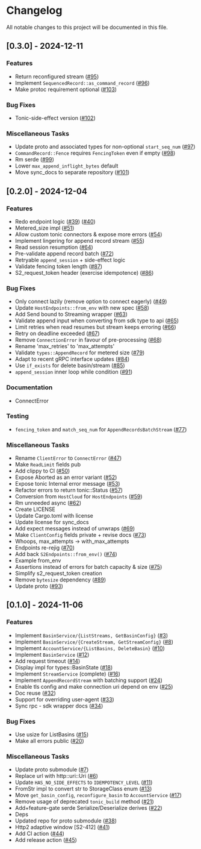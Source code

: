 # Changelog

All notable changes to this project will be documented in this file.

## [0.3.0] - 2024-12-11

### Features

- Return reconfigured stream ([#95](https://github.com/s2-streamstore/s2-cli/issues/95))
- Implement `SequencedRecord::as_command_record` ([#96](https://github.com/s2-streamstore/s2-cli/issues/96))
- Make protoc requirement optional ([#103](https://github.com/s2-streamstore/s2-cli/issues/103))

### Bug Fixes

- Tonic-side-effect version ([#102](https://github.com/s2-streamstore/s2-cli/issues/102))

### Miscellaneous Tasks

- Update proto and associated types for non-optional `start_seq_num` ([#97](https://github.com/s2-streamstore/s2-cli/issues/97))
- `CommandRecord::Fence` requires `FencingToken` even if empty ([#98](https://github.com/s2-streamstore/s2-cli/issues/98))
- Rm serde ([#99](https://github.com/s2-streamstore/s2-cli/issues/99))
- Lower `max_append_inflight_bytes` default
- Move sync_docs to separate repository ([#101](https://github.com/s2-streamstore/s2-cli/issues/101))

## [0.2.0] - 2024-12-04

### Features

- Redo endpoint logic ([#39](https://github.com/s2-streamstore/s2-cli/issues/39)) ([#40](https://github.com/s2-streamstore/s2-cli/issues/40))
- Metered_size impl ([#51](https://github.com/s2-streamstore/s2-cli/issues/51))
- Allow custom tonic connectors & expose more errors ([#54](https://github.com/s2-streamstore/s2-cli/issues/54))
- Implement lingering for append record stream ([#55](https://github.com/s2-streamstore/s2-cli/issues/55))
- Read session resumption ([#64](https://github.com/s2-streamstore/s2-cli/issues/64))
- Pre-validate append record batch ([#72](https://github.com/s2-streamstore/s2-cli/issues/72))
- Retryable `append_session` + side-effect logic
- Validate fencing token length ([#87](https://github.com/s2-streamstore/s2-cli/issues/87))
- S2_request_token header (exercise idempotence) ([#86](https://github.com/s2-streamstore/s2-cli/issues/86))

### Bug Fixes

- Only connect lazily (remove option to connect eagerly) ([#49](https://github.com/s2-streamstore/s2-cli/issues/49))
- Update `HostEndpoints::from_env` with new spec ([#58](https://github.com/s2-streamstore/s2-cli/issues/58))
- Add Send bound to Streaming wrapper ([#63](https://github.com/s2-streamstore/s2-cli/issues/63))
- Validate append input when converting from sdk type to api ([#65](https://github.com/s2-streamstore/s2-cli/issues/65))
- Limit retries when read resumes but stream keeps erroring ([#66](https://github.com/s2-streamstore/s2-cli/issues/66))
- Retry on deadline exceeded ([#67](https://github.com/s2-streamstore/s2-cli/issues/67))
- Remove `ConnectionError` in favour of pre-processing ([#68](https://github.com/s2-streamstore/s2-cli/issues/68))
- Rename 'max_retries' to 'max_attempts'
- Validate `types::AppendRecord` for metered size ([#79](https://github.com/s2-streamstore/s2-cli/issues/79))
- Adapt to recent gRPC interface updates ([#84](https://github.com/s2-streamstore/s2-cli/issues/84))
- Use `if_exists` for delete basin/stream ([#85](https://github.com/s2-streamstore/s2-cli/issues/85))
- `append_session` inner loop while condition ([#91](https://github.com/s2-streamstore/s2-cli/issues/91))

### Documentation

- ConnectError

### Testing

- `fencing_token` and `match_seq_num` for `AppendRecordsBatchStream` ([#77](https://github.com/s2-streamstore/s2-cli/issues/77))

### Miscellaneous Tasks

- Rename `ClientError` to `ConnectError` ([#47](https://github.com/s2-streamstore/s2-cli/issues/47))
- Make `ReadLimit` fields pub
- Add clippy to CI ([#50](https://github.com/s2-streamstore/s2-cli/issues/50))
- Expose Aborted as an error variant ([#52](https://github.com/s2-streamstore/s2-cli/issues/52))
- Expose tonic Internal error message ([#53](https://github.com/s2-streamstore/s2-cli/issues/53))
- Refactor errors to return tonic::Status ([#57](https://github.com/s2-streamstore/s2-cli/issues/57))
- Conversion from `HostCloud` for `HostEndpoints` ([#59](https://github.com/s2-streamstore/s2-cli/issues/59))
- Rm unneeded async ([#62](https://github.com/s2-streamstore/s2-cli/issues/62))
- Create LICENSE
- Update Cargo.toml with license
- Update license for sync_docs
- Add expect messages instead of unwraps ([#69](https://github.com/s2-streamstore/s2-cli/issues/69))
- Make `ClientConfig` fields private + revise docs ([#73](https://github.com/s2-streamstore/s2-cli/issues/73))
- Whoops, max_attempts -> with_max_attempts
- Endpoints re-rejig ([#70](https://github.com/s2-streamstore/s2-cli/issues/70))
- Add back `S2Endpoints::from_env()` ([#74](https://github.com/s2-streamstore/s2-cli/issues/74))
- Example from_env
- Assertions instead of errors for batch capacity & size ([#75](https://github.com/s2-streamstore/s2-cli/issues/75))
- Simplify s2_request_token creation
- Remove `bytesize` dependency ([#89](https://github.com/s2-streamstore/s2-cli/issues/89))
- Update proto ([#93](https://github.com/s2-streamstore/s2-cli/issues/93))

## [0.1.0] - 2024-11-06

### Features

- Implement `BasinService/{ListStreams, GetBasinConfig}` ([#3](https://github.com/s2-streamstore/s2-cli/issues/3))
- Implement `BasinService/{CreateStream, GetStreamConfig}` ([#8](https://github.com/s2-streamstore/s2-cli/issues/8))
- Implement `AccountService/{ListBasins, DeleteBasin}` ([#10](https://github.com/s2-streamstore/s2-cli/issues/10))
- Implement `BasinService` ([#12](https://github.com/s2-streamstore/s2-cli/issues/12))
- Add request timeout ([#14](https://github.com/s2-streamstore/s2-cli/issues/14))
- Display impl for types::BasinState ([#18](https://github.com/s2-streamstore/s2-cli/issues/18))
- Implement `StreamService` (complete) ([#16](https://github.com/s2-streamstore/s2-cli/issues/16))
- Implement `AppendRecordStream` with batching support ([#24](https://github.com/s2-streamstore/s2-cli/issues/24))
- Enable tls config and make connection uri depend on env ([#25](https://github.com/s2-streamstore/s2-cli/issues/25))
- Doc reuse ([#32](https://github.com/s2-streamstore/s2-cli/issues/32))
- Support for overriding user-agent ([#33](https://github.com/s2-streamstore/s2-cli/issues/33))
- Sync rpc - sdk wrapper docs ([#34](https://github.com/s2-streamstore/s2-cli/issues/34))

### Bug Fixes

- Use usize for ListBasins ([#15](https://github.com/s2-streamstore/s2-cli/issues/15))
- Make all errors public ([#20](https://github.com/s2-streamstore/s2-cli/issues/20))

### Miscellaneous Tasks

- Update proto submodule ([#7](https://github.com/s2-streamstore/s2-cli/issues/7))
- Replace url with http::uri::Uri ([#6](https://github.com/s2-streamstore/s2-cli/issues/6))
- Update `HAS_NO_SIDE_EFFECTS` to `IDEMPOTENCY_LEVEL` ([#11](https://github.com/s2-streamstore/s2-cli/issues/11))
- FromStr impl to convert str to StorageClass enum ([#13](https://github.com/s2-streamstore/s2-cli/issues/13))
- Move `get_basin_config`, `reconfigure_basin` to `AccountService` ([#17](https://github.com/s2-streamstore/s2-cli/issues/17))
- Remove usage of deprecated `tonic_build` method ([#21](https://github.com/s2-streamstore/s2-cli/issues/21))
- Add+feature-gate serde Serialize/Deserialize derives ([#22](https://github.com/s2-streamstore/s2-cli/issues/22))
- Deps
- Updated repo for proto submodule ([#38](https://github.com/s2-streamstore/s2-cli/issues/38))
- Http2 adaptive window [S2-412] ([#41](https://github.com/s2-streamstore/s2-cli/issues/41))
- Add CI action ([#44](https://github.com/s2-streamstore/s2-cli/issues/44))
- Add release action ([#45](https://github.com/s2-streamstore/s2-cli/issues/45))

<!-- generated by git-cliff -->
